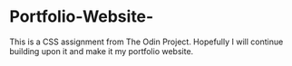 # Portfolio-Website-
This is a CSS assignment from The Odin Project. Hopefully I will continue building upon it and make it my portfolio website.

